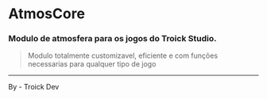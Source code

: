 # AtmosCore
### Modulo de atmosfera para os jogos do Troick Studio.
> Modulo totalmente customizavel, eficiente e com funções necessarias para qualquer tipo de jogo

---
By - Troick Dev